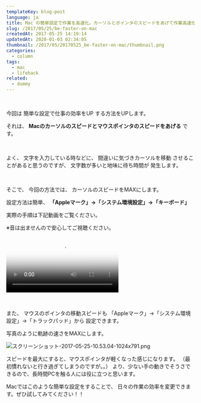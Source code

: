 ```yaml
---
templateKey: blog-post
language: ja
title: Mac の簡単設定で作業を高速化。カーソルとポインタのスピードをあげて作業高速化
slug: /2017/05/25/be-faster-on-mac
createdAt: 2017-05-25 14:19:14
updatedAt: 2020-01-03 02:34:05
thumbnail: /2017/05/20170525_be-faster-on-mac/thumbnail.png
categories:
  - column
tags:
  - mac
  - lifehack
related:
  - dummy
---
```


&nbsp;

今回は
簡単な設定で仕事の効率をUP
する方法をUPします。

それは、
**Macのカーソルのスピードとマウスポインタのスピードをあげる**
です。

&nbsp;

よく、
文字を入力している時などに、
間違いに気づきカーソルを移動
させることがあると思うのですが、
文字数が多いと地味に待ち時間が
発生します。

<div class="adsense-double-rect"></div>

&nbsp;

そこで、
今回の方法では、
カーソルのスピードをMAXにします。

設定方法は簡単、
**「Appleマーク」→「システム環境設定」→「キーボード」**

実際の手順は下記動画をご覧ください。

※音は出ませんので安心してご視聴ください。

<video poster="https://statics.ver-1-0.net/uploads/2017/05/20170525_be-faster-on-mac/quicker-cursor.png" src="https://statics.ver-1-0.net/uploads/2017/05/20170525_be-faster-on-mac/quicker-cursor.mp4" controls></video>

&nbsp;

また、
マウスのポインタの移動スピードも
「Appleマーク」→「システム環境設定」→「トラックパッド」から
設定できます。

写真のように軌跡の速さをMAXにします。

<img class="post-image almost-width" src="https://statics.ver-1-0.net/uploads/2017/05/20170525_be-faster-on-mac/スクリーンショット-2017-05-25-10.53.04-1024x791.png" alt="スクリーンショット-2017-05-25-10.53.04-1024x791.png"/>

スピードを最大にすると、マウスポインタが軽くなった感じになります。
（最初慣れないと行き過ぎてしまうのですが。。）
より、少ない手の動きでそうさできるので、長時間PCを触る人には役に立つと思います。

Macではこのような簡単な設定をすることで、
日々の作業の効率を変更できます。ぜひ試してみてください！！

<div class="adsense-double-rect"></div>
